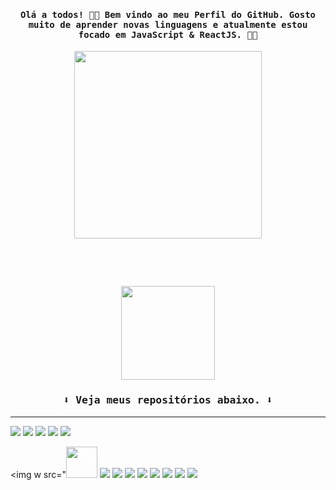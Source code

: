 <h4 align="center"><samp> Olá a todos! 👋🏾  Bem vindo ao meu Perfil do GitHub. Gosto muito de aprender novas linguagens e atualmente estou focado em JavaScript & ReactJS. 💙💛 </samp></h4>

<p align="center">
  <img height="300px" src="https://camo.githubusercontent.com/c8603029e1d7baade74d71c1823bdcdbaa61f08c2bf062a483e02e0f4ace034c/68747470733a2f2f692e67697068792e636f6d2f5254684e30684f5332474f344d2e676966">
</p>
 

<p align="center">
<img src="https://img.shields.io/badge/Python-3776AB?style=for-the-badge&logo=python&logoColor=white" alt=""> <img src="https://img.shields.io/badge/HTML-239120?style=for-the-badge&logo=html5&logoColor=white" alt=""> <img src="https://img.shields.io/badge/CSS-239120?&style=for-the-badge&logo=css3&logoColor=white" alt=""> <img 
src="https://img.shields.io/badge/JavaScript-F7DF1E?style=for-the-badge&logo=javascript&logoColor=black" alt="">
</p>

 
<p align="center">
<a href="mailto:natanpedrodasilva@gmail.com" target="_blank"><img src="https://img.shields.io/badge/Gmail-D14836?style=for-the-badge&logo=gmail&logoColor=white" alt=""></a>
<a href="https://www.instagram.com/p3drosep/" target="_blank"><img src="https://img.shields.io/badge/Instagram-E4405F?style=for-the-badge&logo=instagram&logoColor=white" alt=""></a> <a href="https://www.linkedin.com/in/nat%C3%A3-pedro-735443218/" target="_blank"><img src="https://img.shields.io/badge/LinkedIn-0077B5?style=for-the-badge&logo=linkedin&logoColor=white" alt=""></a>
</p>

<p align="center">
<img height="150em" src="https://github-readme-stats.vercel.app/api/top-langs/?username=DevPedro10&layout=compact&langs_count=7&theme=dark"/>
</p>

<h3 align="center"><samp>⬇️ Veja meus repositórios abaixo. ⬇️<samp></h3>

<hr>

<img src="https://img.shields.io/badge/LinkedIn-166798?style=for-the-badge&logo=linkedin&logoColor=white">
<img src="https://img.shields.io/badge/Gmail-166798?style=for-the-badge&logo=gmail&logoColor=white">
<img src="https://img.shields.io/badge/Twitter-166798?style=for-the-badge&logo=twitter&logoColor=white">
<img src="https://img.shields.io/badge/Discord-166798?style=for-the-badge&logo=discord&logoColor=white">
<img src="https://img.shields.io/badge/Telegram-166798?style=for-the-badge&logo=telegram&logoColor=white">

<img w src="<img width="50px" src="https://cdn.jsdelivr.net/gh/devicons/devicon/icons/html5/html5-plain.svg"/>
<img src="CSS">
<img src="JS">
<img src="JAVA">
<img src="PYTHON">
<img src="BOOTSTRAP">
<img src="SQL">
<img src="GIT">
<img src="LINUX FEDORA">

